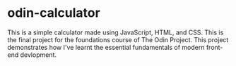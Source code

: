 # odin-calculator

This is a simple calculator made using JavaScript, HTML, and CSS. This is the final project for the
foundations course of The Odin Project. This project demonstrates how I've learnt the essential fundamentals of
modern front-end devlopment.
